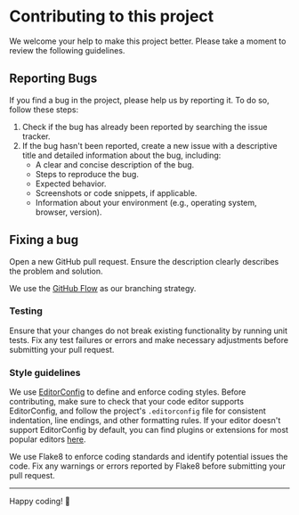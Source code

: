 # Contributing to this project

We welcome your help to make this project better. Please take a moment to review the following guidelines.

## Reporting Bugs

If you find a bug in the project, please help us by reporting it. To do so, follow these steps:

1. Check if the bug has already been reported by searching the issue tracker.
2. If the bug hasn't been reported, create a new issue with a descriptive title and detailed information about the bug, including:
    - A clear and concise description of the bug.
    - Steps to reproduce the bug.
    - Expected behavior.
    - Screenshots or code snippets, if applicable.
    - Information about your environment (e.g., operating system, browser, version).

## Fixing a bug

Open a new GitHub pull request. Ensure the description clearly describes the problem and solution.

We use the [GitHub Flow](https://githubflow.github.io) as our branching strategy.

### Testing

Ensure that your changes do not break existing functionality by running unit tests.
Fix any test failures or errors and make necessary adjustments before submitting your pull request.

### Style guidelines

We use [EditorConfig](https://editorconfig.org/) to define and enforce coding styles.
Before contributing, make sure to check that your code editor supports EditorConfig,
and follow the project's `.editorconfig` file for consistent indentation, line endings,
and other formatting rules. If your editor doesn't support EditorConfig by default,
you can find plugins or extensions for most popular editors [here](https://editorconfig.org/#download).

We use Flake8 to enforce coding standards and identify potential issues the code.
Fix any warnings or errors reported by Flake8 before submitting your pull request.

---

Happy coding! 🚀
